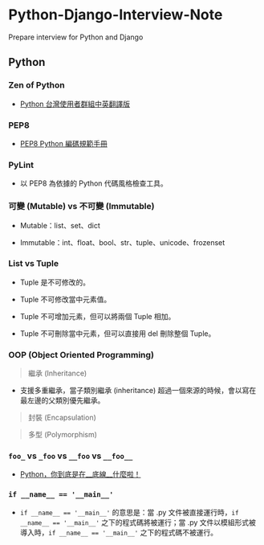 # Python-Django-Interview-Note

Prepare interview for Python and Django

## Python

### Zen of Python 

- [Python 台灣使用者群組中英翻譯版](http://wiki.python.org.tw/The%20Zen%20Of%20Python)

### PEP8

- [PEP8 Python 編碼規範手冊](https://cflin.com/wordpress/603/pep8-python%E7%B7%A8%E7%A2%BC%E8%A6%8F%E7%AF%84%E6%89%8B%E5%86%8A)

### PyLint

- 以 PEP8 為依據的 Python 代碼風格檢查工具。

### 可變 (Mutable) vs 不可變 (Immutable)

- Mutable：list、set、dict 

- Immutable：int、float、bool、str、tuple、unicode、frozenset


### List vs Tuple

- Tuple 是不可修改的。

- Tuple 不可修改當中元素值。

- Tuple 不可增加元素，但可以將兩個 Tuple 相加。

- Tuple 不可刪除當中元素，但可以直接用 del 刪除整個 Tuple。

### OOP (Object Oriented Programming)

> 繼承 (Inheritance)
- 支援多重繼承，當子類別繼承 (inheritance) 超過一個來源的時候，會以寫在最左邊的父類別優先繼承。

> 封裝 (Encapsulation)

> 多型 (Polymorphism)

### ```foo_``` vs ```_foo``` vs ```__foo``` vs ```__foo__```

- [Python，你到底是在__底線__什麼啦！](https://aji.tw/python%E4%BD%A0%E5%88%B0%E5%BA%95%E6%98%AF%E5%9C%A8__%E5%BA%95%E7%B7%9A__%E4%BB%80%E9%BA%BC%E5%95%A6/)

### ```if __name__ == '__main__'```
- ```if __name__ == '__main__'``` 的意思是：當 .py 文件被直接運行時，```if __name__ == '__main__'``` 之下的程式碼將被運行；當 .py 文件以模組形式被導入時，```if __name__ == '__main__'``` 之下的程式碼不被運行。


